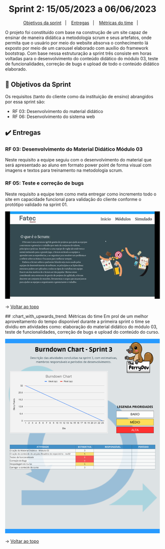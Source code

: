 <span id="topo">

<h1 align="center">Sprint 2: 15/05/2023 a 06/06/2023</h1>

<p align="center">
    <a href="#objetivos">Objetivos da sprint</a> &nbsp |&nbsp &nbsp
    <a href="#entregas">Entregas</a> &nbsp |&nbsp &nbsp
    <a href="#metricas">Métricas do time</a> &nbsp |&nbsp &nbsp
</p>


O projeto foi constituído com base na construção de um site capaz de ensinar de maneira didática a metodologia scrum e seus artefatos, onde permita que o usuário por meio do website absorva o conhecimento lá exposto por meio de um carousel elaborado com auxílio do framework bootstrap. Com base nessa estruturação a sprint três consiste em horas voltadas para o desenvolvimento do conteúdo didático do módulo 03, teste de funcionalidades, correção de bugs e upload de todo o conteúdo didático elaborado.

<span id="objetivos">
    
## :dart: Objetivos da Sprint
Os requisitos (tanto do cliente como da instituição de ensino) abrangidos por essa sprint são:

- RF 03: Desenvolvimento do material didático
- RF 06: Desenvolvimento do sistema web

<span id="entregas">
        
## :heavy_check_mark: Entregas

### RF 03: Desenvolvimento do Material Didático Módulo 03

Neste requisito a equipe seguiu com o desenvolvimento do material que será apresentado ao aluno em formato power point de forma visual com imagens e textos para treinamento na metodologia scrum.

### RF 05: Teste e correção de bugs

Neste requisito a equipe tem como meta entregar como incremento todo o site em capacidade funcional para validação do cliente conforme o protótipo validado na sprint 01.

<p align="center"><img src="./prot.gif" /><p>

→ [Voltar ao topo](#topo)

<span id="metricas">
## :chart_with_upwards_trend: Métricas do time
Em prol de um melhor aproveitamento do tempo disponível durante a primeira sprint o time se dividiu em atividades como: elaboração do material didático do módulo 03, teste de funcionalidades, correção de bugs e upload do conteúdo do curso.
    
<p align="center"><img src="./burndown sprint3.png" /></p>
    
→ [Voltar ao topo](#topo)
